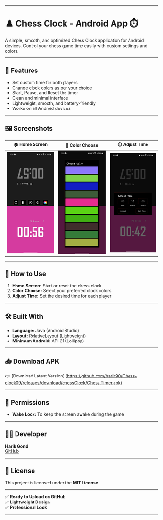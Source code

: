 

---

# ♟️ Chess Clock - Android App ⏱️

A simple, smooth, and optimized Chess Clock application for Android devices. Control your chess game time easily with custom settings and colors.

---

## 📲 Features
- Set custom time for both players
- Change clock colors as per your choice
- Start, Pause, and Reset the timer
- Clean and minimal interface
- Lightweight, smooth, and battery-friendly
- Works on all Android devices

---

## 🖼️ Screenshots

| 🏠 Home Screen | 🎨 Color Choose | ⏱️ Adjust Time |
|---------------|----------------|----------------|
| ![Home](Screenshot/home.png) | ![Color Choose](Screenshot/colorChoose.png) | ![Adjust Time](Screenshot/timeadjest.png) |

---

## 🚀 How to Use
1. **Home Screen:** Start or reset the chess clock
2. **Color Choose:** Select your preferred clock colors
3. **Adjust Time:** Set the desired time for each player

---

## 🛠️ Built With
- **Language:** Java (Android Studio)
- **Layout:** RelativeLayout (Lightweight)
- **Minimum Android:** API 21 (Lollipop)

---

## 📥 Download APK
👉 [Download Latest Version] (https://github.com/harik90/Chess-clock09/releases/download/chessClock/Chess.Timer.apk)

---

## 📌 Permissions
- **Wake Lock:** To keep the screen awake during the game

---

## 👨‍💻 Developer
**Harik Gond**  
[GitHub](https://github.com/harik90)

---

## 📄 License
This project is licensed under the **MIT License**

---

✅ **Ready to Upload on GitHub**  
✅ **Lightweight Design**  
✅ **Professional Look**  

---
